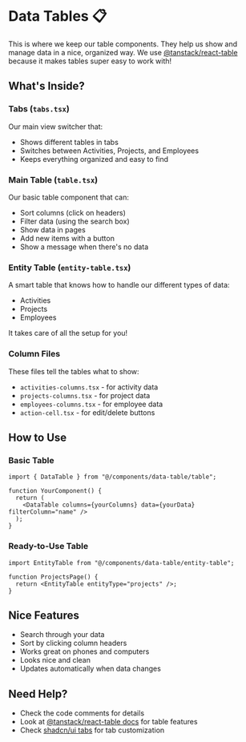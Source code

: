 # Data Tables 📋

This is where we keep our table components. They help us show and manage data in a nice, organized way. We use [@tanstack/react-table](https://tanstack.com/table/v8) because it makes tables super easy to work with!

## What's Inside?

### Tabs (`tabs.tsx`)

Our main view switcher that:

- Shows different tables in tabs
- Switches between Activities, Projects, and Employees
- Keeps everything organized and easy to find

### Main Table (`table.tsx`)

Our basic table component that can:

- Sort columns (click on headers)
- Filter data (using the search box)
- Show data in pages
- Add new items with a button
- Show a message when there's no data

### Entity Table (`entity-table.tsx`)

A smart table that knows how to handle our different types of data:

- Activities
- Projects
- Employees

It takes care of all the setup for you!

### Column Files

These files tell the tables what to show:

- `activities-columns.tsx` - for activity data
- `projects-columns.tsx` - for project data
- `employees-columns.tsx` - for employee data
- `action-cell.tsx` - for edit/delete buttons

## How to Use

### Basic Table

```tsx
import { DataTable } from "@/components/data-table/table";

function YourComponent() {
  return (
    <DataTable columns={yourColumns} data={yourData} filterColumn="name" />
  );
}
```

### Ready-to-Use Table

```tsx
import EntityTable from "@/components/data-table/entity-table";

function ProjectsPage() {
  return <EntityTable entityType="projects" />;
}
```

## Nice Features

- Search through your data
- Sort by clicking column headers
- Works great on phones and computers
- Looks nice and clean
- Updates automatically when data changes

## Need Help?

- Check the code comments for details
- Look at [@tanstack/react-table docs](https://tanstack.com/table/v8/docs) for table features
- Check [shadcn/ui tabs](https://ui.shadcn.com/docs/components/tabs) for tab customization
